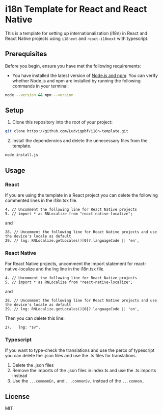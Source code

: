 # i18n Template for React and React Native

This is a template for setting up internationalization (i18n) in React and React Native projects using `i18next` and `react-i18next` with typescript.

## Prerequisites

Before you begin, ensure you have met the following requirements:

* You have installed the latest version of [Node.js and npm](https://nodejs.org/en/download/). You can verify whether Node.js and npm are installed by running the following commands in your terminal:

```bash
node --version && npm --version
```

## Setup

1. Clone this repository into the root of your project:

```bash
git clone https://github.com/Ludvigpbf/i18n-template.git
```

2. Install the dependencies and delete the unnecessary files from the template.
```bash
node install.js
```


## Usage

### React

If you are using the template in a React project you can delete the following commented lines in the i18n.tsx file.
```
4. // Uncomment the following line for React Native projects
5. // import * as RNLocalize from "react-native-localize";
```
and

```
28. // Uncomment the following line for React Native projects and use the device's locale as default
29. // lng: RNLocalize.getLocales()[0]?.languageCode || 'en',
```

### React Native
For React Native projects, uncomment the import statement for react-native-localize and the lng line in the i18n.tsx file.
```
4. // Uncomment the following line for React Native projects
5. // import * as RNLocalize from "react-native-localize";
```
and

```
28. // Uncomment the following line for React Native projects and use the device's locale as default
29. // lng: RNLocalize.getLocales()[0]?.languageCode || 'en',
```

Then you can delete this line:
```
27.   lng: "sv",
```

### Typescript

If you want to type-check the translations and use the percs of typescript you can delete the .json files and use the .ts files for translations.

1.  Delete the .json files
2.  Remove the imports of the .json files in index.ts and use the .ts imports instead
3.  Use the `...commonEn,` and `...commonSv,` instead of the `...common,`  

## License

MIT